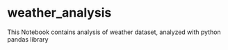 # weather_analysis
This Notebook contains analysis of weather dataset, analyzed with python pandas library
